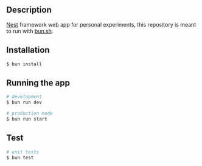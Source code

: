 ## Description

[Nest](https://github.com/nestjs/nest) framework web app for personal experiments, this repository is meant to run with [bun.sh](https://bun.sh).

## Installation

```bash
$ bun install
```

## Running the app

```bash
# development
$ bun run dev

# production mode
$ bun run start
```

## Test

```bash
# unit tests
$ bun test
```
